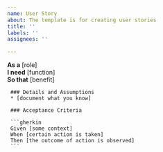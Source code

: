 ```yaml
---
name: User Story
about: The template is for creating user stories
title: ''
labels: ''
assignees: ''

---
```


**As a** [role]  
     **I need** [function]  
     **So that** [benefit]  
       
     ### Details and Assumptions
     * [document what you know]
       
     ### Acceptance Criteria  
       
     ```gherkin
     Given [some context]
     When [certain action is taken]
     Then [the outcome of action is observed]
     ```
